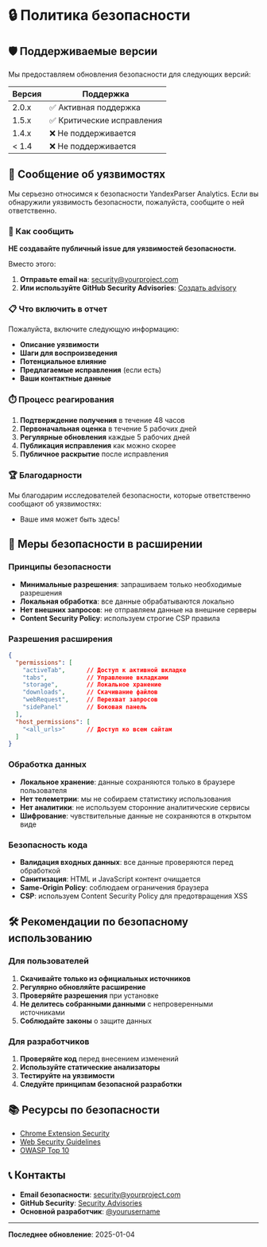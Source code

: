 # 🔒 Политика безопасности

## 🛡️ Поддерживаемые версии

Мы предоставляем обновления безопасности для следующих версий:

| Версия | Поддержка          |
| ------ | ------------------ |
| 2.0.x  | ✅ Активная поддержка |
| 1.5.x  | ✅ Критические исправления |
| 1.4.x  | ❌ Не поддерживается |
| < 1.4  | ❌ Не поддерживается |

## 🚨 Сообщение об уязвимостях

Мы серьезно относимся к безопасности YandexParser Analytics. Если вы обнаружили уязвимость безопасности, пожалуйста, сообщите о ней ответственно.

### 📧 Как сообщить

**НЕ создавайте публичный issue для уязвимостей безопасности.**

Вместо этого:

1. **Отправьте email на**: security@yourproject.com
2. **Или используйте GitHub Security Advisories**: [Создать advisory](https://github.com/yourusername/yandex-parser-analytics/security/advisories/new)

### 📋 Что включить в отчет

Пожалуйста, включите следующую информацию:

- **Описание уязвимости**
- **Шаги для воспроизведения**
- **Потенциальное влияние**
- **Предлагаемые исправления** (если есть)
- **Ваши контактные данные**

### ⏱️ Процесс реагирования

1. **Подтверждение получения** в течение 48 часов
2. **Первоначальная оценка** в течение 5 рабочих дней
3. **Регулярные обновления** каждые 5 рабочих дней
4. **Публикация исправления** как можно скорее
5. **Публичное раскрытие** после исправления

### 🏆 Благодарности

Мы благодарим исследователей безопасности, которые ответственно сообщают об уязвимостях:

- Ваше имя может быть здесь!

## 🔐 Меры безопасности в расширении

### Принципы безопасности

- **Минимальные разрешения**: запрашиваем только необходимые разрешения
- **Локальная обработка**: все данные обрабатываются локально
- **Нет внешних запросов**: не отправляем данные на внешние серверы
- **Content Security Policy**: используем строгие CSP правила

### Разрешения расширения

```json
{
  "permissions": [
    "activeTab",      // Доступ к активной вкладке
    "tabs",           // Управление вкладками  
    "storage",        // Локальное хранение
    "downloads",      // Скачивание файлов
    "webRequest",     // Перехват запросов
    "sidePanel"       // Боковая панель
  ],
  "host_permissions": [
    "<all_urls>"      // Доступ ко всем сайтам
  ]
}
```

### Обработка данных

- **Локальное хранение**: данные сохраняются только в браузере пользователя
- **Нет телеметрии**: мы не собираем статистику использования
- **Нет аналитики**: не используем сторонние аналитические сервисы
- **Шифрование**: чувствительные данные не сохраняются в открытом виде

### Безопасность кода

- **Валидация входных данных**: все данные проверяются перед обработкой
- **Санитизация**: HTML и JavaScript контент очищается
- **Same-Origin Policy**: соблюдаем ограничения браузера
- **CSP**: используем Content Security Policy для предотвращения XSS

## 🛠️ Рекомендации по безопасному использованию

### Для пользователей

1. **Скачивайте только из официальных источников**
2. **Регулярно обновляйте расширение**
3. **Проверяйте разрешения** при установке
4. **Не делитесь собранными данными** с непроверенными источниками
5. **Соблюдайте законы** о защите данных

### Для разработчиков

1. **Проверяйте код** перед внесением изменений
2. **Используйте статические анализаторы**
3. **Тестируйте на уязвимости**
4. **Следуйте принципам безопасной разработки**

## 📚 Ресурсы по безопасности

- [Chrome Extension Security](https://developer.chrome.com/docs/extensions/mv3/security/)
- [Web Security Guidelines](https://developer.mozilla.org/en-US/docs/Web/Security)
- [OWASP Top 10](https://owasp.org/www-project-top-ten/)

## 📞 Контакты

- **Email безопасности**: security@yourproject.com
- **GitHub Security**: [Security Advisories](https://github.com/yourusername/yandex-parser-analytics/security/advisories)
- **Основной разработчик**: [@yourusername](https://github.com/yourusername)

---

**Последнее обновление**: 2025-01-04
